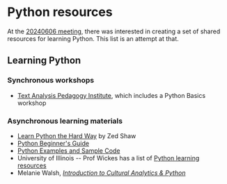 # Python resources
At the [20240606 meeting](https://github.com/uwlib-python-ig/meetings/blob/main/20240606_summer_check_in.md), there was interested in creating a set of shared resources for learning Python. This list is an attempt at that. 
## Learning Python
### Synchronous workshops
* [Text Analysis Pedagogy Institute](https://constellate.org/tap-institute), which includes a Python Basics workshop
### Asynchronous learning materials
* [Learn Python the Hard Way](https://orbiscascade-washington.primo.exlibrisgroup.com/permalink/01ALLIANCE_UW/1juclfo/alma99162775647501452) by Zed Shaw
* [Python Beginner's Guide](https://wiki.python.org/moin/BeginnersGuide/Programmers)
* [Python Examples and Sample Code](https://wiki.python.org/moin/BeginnersGuide/Examples)
* University of Illinois -- Prof Wickes has a list of [Python learning resources](https://elizabethwickes.com/pythonresources/)
* Melanie Walsh, [*Introduction to Cultural Analytics & Python*](https://melaniewalsh.github.io/Intro-Cultural-Analytics/welcome.html)
